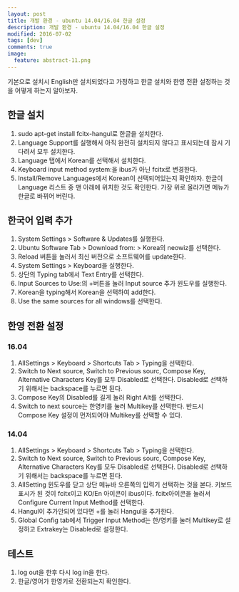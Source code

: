 ```yaml
---
layout: post
title: 개발 환경 - ubuntu 14.04/16.04 한글 설정
description: 개발 환경 - ubuntu 14.04/16.04 한글 설정
modified: 2016-07-02
tags: [dev]
comments: true
image:
  feature: abstract-11.png
---
```

기본으로 설치시 English만 설치되었다고 가정하고 한글 설치와 한영 전환 설정하는 것을 어떻게 하는지 알아보자. 

## 한글 설치 

1. sudo apt-get install fcitx-hangul로 한글을 설치한다. 	
2. Language Support를 실행해서 아직 완전히 설치되지 않다고 표시되는데 잠시 기다려서 모두 설치한다. 
3. Language 탭에서 Korean를 선택해서 설치한다. 
4. Keyboard input method system:을 ibus가 아닌 fcitx로 변경한다. 
5. Install/Remove Languages에서 Korean이 선택되어있는지 확인하자. 한글이 Language 리스트 중 맨 아래에 위치한 것도 확인한다. 가장 위로 올라가면 메뉴가 한글로 바뀌어 버린다. 

## 한국어 입력 추가 

1. System Settings > Software & Updates를 실행한다. 
2. Ubuntu Software Tab > Download from: > Korea의 neowiz를 선택한다. 
3. Reload 버튼을 눌러서 최신 버전으로 소프트웨어를 update한다. 
4. System Settings > Keyboard을 실행한다. 
5. 상단의 Typing tab에서 Text Entry를 선택한다. 
6. Input Sources to Use:의 +버튼을 눌러 Input source 추가 윈도우를 실행한다. 
7. Korean을 typing해서 Korean을 선택하여 add한다. 
8. Use the same sources for all windows를 선택한다. 

## 한영 전환 설정 

### 16.04

1. AllSettings > Keyboard > Shortcuts Tab > Typing을 선택한다. 
2. Switch to Next source, Switch to Previous sourc, Compose Key, Alternative Characters Key를 모두 Disabled로 선택한다. Disabled로 선택하기 위해서는 backspace를 누르면 된다. 
3. Compose Key의 Disabled를 길게 눌러 Right Alt를 선택한다.
4. Switch to next source는 한영키를 눌러 Multikey를 선택한다. 반드시 Compose Key 설정이 먼저되어야 Multikey를 선택할 수 있다. 

### 14.04 

1. AllSettings > Keyboard > Shortcuts Tab > Typing을 선택한다. 
2. Switch to Next source, Switch to Previous sourc, Compose Key, Alternative Characters Key를 모두 Disabled로 선택한다. Disabled로 선택하기 위해서는 backspace를 누르면 된다. 
3. AllSetting 윈도우를 닫고 상단 메뉴바 오른쪽의 입력기 선택하는 것을 본다. 키보드 표시가 된 것이 fcitx이고 KO/En 아이콘이 ibus이다. fcitx아이콘을 눌러서 Configure Current Input Method를 선택한다. 
4. Hangul이 추가안되어 있다면 +를 눌러 Hangul을 추가한다. 
5. Global Config tab에서 Trigger Input Method는 한/영키를 눌러 Multikey로 설정하고 Extrakey는 Disabled로 설정한다. 

## 테스트

1. log out을 한후 다시 log in을 한다. 
2. 한글/영어가 한영키로 전환되는지 확인한다. 
